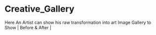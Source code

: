 # Creative_Gallery
Here An Artist can show his raw transformation into art
Image Gallery to Show
| Before &amp; After |
